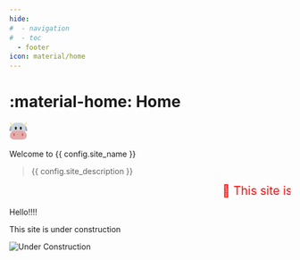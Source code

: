 ```yaml
---
hide:
#  - navigation
#  - toc
  - footer
icon: material/home
---
```


# :material-home: Home

![Home cow](assets/images/favicon-32x32.png)

Welcome to {{ config.site_name }}

> {{ config.site_description }}

<marquee behavior="scroll" direction="left" style="color: red; font-size: 1.5em;">
  🚧 This site is under construction! 🚧
</marquee>

Hello!!!!

This site is under construction

![Under Construction](https://media.giphy.com/media/3o7abKhOpu0NwenH3O/giphy.gif)
